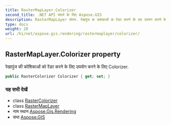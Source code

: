 ```yaml
---
title: RasterMapLayer.Colorizer
second_title: .NET API संदर्भ के लिए Aspose.GIS
description: RasterMapLayer संपत्त. रेखपुंज क कशकओं क रेंडर करने के लए उपयग करने के लए Colorizer.
type: docs
weight: 20
url: /hi/net/aspose.gis.rendering/rastermaplayer/colorizer/
---
```

## RasterMapLayer.Colorizer property

रेखापुंज की कोशिकाओं को रेंडर करने के लिए उपयोग करने के लिए Colorizer.

```csharp
public RasterColorizer Colorizer { get; set; }
```

### यह सभी देखें

* class [RasterColorizer](../../../aspose.gis.rendering.colorizers/rastercolorizer/)
* class [RasterMapLayer](../)
* नाम स्थान [Aspose.Gis.Rendering](../../rastermaplayer/)
* सभा [Aspose.GIS](../../../)


